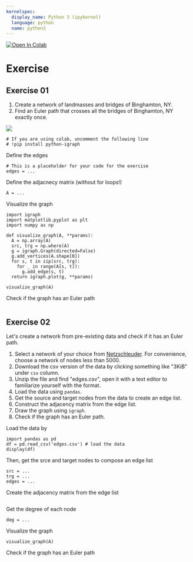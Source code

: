 ```yaml
---
kernelspec:
  display_name: Python 3 (ipykernel)
  language: python
  name: python3
---
```


<a target="_blank" href="https://colab.research.google.com/github/skojaku/adv-net-sci/blob/main/notebooks/exercise-m01-euler-tour.ipynb">
  <img src="https://colab.research.google.com/assets/colab-badge.svg" alt="Open In Colab"/>
</a>

#  Exercise


## Exercise 01

1. Create a network of landmasses and bridges of Binghamton, NY.
2. Find an Euler path that crosses all the bridges of Binghamton, NY exactly once.

![](https://github.com/skojaku/adv-net-sci/blob/gh-pages/_images/binghamton-map.jpg?raw=true)


```{code-cell} ipython3
# If you are using colab, uncomment the following line
# !pip install python-igraph
```

Define the edges
```{code-cell} ipython3
# This is a placeholder for your code for the exercise
edges = ...
```


Define the adjacnecy matrix (without for loops!)
```{code-cell} ipython3
A = ...
```

Visualize the graph
```{code-cell} ipython3
import igraph
import matplotlib.pyplot as plt
import numpy as np

def visualize_graph(A, **params):
  A = np.array(A)
  src, trg = np.where(A)
  g = igraph.Graph(directed=False)
  g.add_vertices(A.shape[0])
  for s, t in zip(src, trg):
    for _ in range(A[s, t]):
      g.add_edge(s, t)
  return igraph.plot(g, **params)

visualize_graph(A)
```

Check if the graph has an Euler path
```{code-cell} ipython3

```


##  Exercise 02

Let's create a network from pre-existing data and check if it has an Euler path.

1. Select a network of your choice from [Netzschleuder](https://networks.skewed.de/). For convenience, choose a network of nodes less than 5000.
2. Download the csv version of the data by clicking something like "3KiB" under `csv` column.
3. Unzip the file and find "edges.csv", open it with a text editor to familiarize yourself with the format.
4. Load the data using `pandas`.
5. Get the source and target nodes from the data to create an edge list.
6. Construct the adjacency matrix from the edge list.
7. Draw the graph using `igraph`.
8. Check if the graph has an Euler path.


Load the data by
```{code-cell} ipython3
import pandas as pd
df = pd.read_csv('edges.csv') # load the data
display(df)
```

Then, get the srce and target nodes to compose an edge list
```{code-cell} ipython3
src = ...
trg = ...
edges = ...
```

Create the adjacency matrix from the edge list
```{code-cell} ipython3
```

Get the degree of each node
```{code-cell} ipython3
deg = ...
```

Visualize the graph
```{code-cell} ipython3
visualize_graph(A)
```

Check if the graph has an Euler path
```{code-cell} ipython3
```